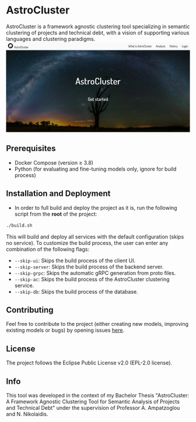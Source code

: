 
# AstroCluster
AstroCluster is a framework agnostic clustering tool specializing in semantic clustering of projects and technical debt, with a vision of supporting various languages and clustering paradigms. 
<img src="client/screenshots/home.png" />

## Prerequisites
- Docker Compose (version ≥ 3.8)
- Python (for evaluating and fine-tuning models only, ignore for build process)

## Installation and Deployment

- In order to full build and deploy the project as it is, run the following script from the **root** of the project:

```bash
./build.sh
```

This will build and deploy all services with the default configuration (skips no service). To customize the build process, the user can enter any combination of the following flags:
- ```--skip-ui```: Skips the build process of the client UI.
- ```--skip-server```: Skips the build process of the backend server.
- ```--skip-grpc```: Skips the automatic gRPC generation from proto files.
- ```--skip-ac```: Skips the build process of the AstroCluster clustering service.
- ```--skip-db```: Skips the build process of the database.

## Contributing
Feel free to contribute to the project (either creating new models, improving existing models or bugs) by opening issues <a href="https://github.com/setokk/AstroCluster/issues">here</a>.

## License
The project follows the Eclipse Public License v2.0 (EPL-2.0 license).

## Info
This tool was developed in the context of my Bachelor Thesis "AstroCluster: A Framework Agnostic Clustering Tool for Semantic Analysis of Projects and Technical Debt" under the supervision of Professor A. Ampatzoglou and N. Nikolaidis.


